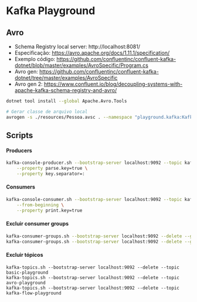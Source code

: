 # Kafka Playground

## Avro

- Schema Registry local server: http://localhost:8081/
- Especificação: https://avro.apache.org/docs/1.11.1/specification/
- Exemplo código: https://github.com/confluentinc/confluent-kafka-dotnet/blob/master/examples/AvroSpecific/Program.cs
- Avro gen: https://github.com/confluentinc/confluent-kafka-dotnet/tree/master/examples/AvroSpecific
- Avro gen 2: https://www.confluent.io/blog/decoupling-systems-with-apache-kafka-schema-registry-and-avro/

```bash
dotnet tool install --global Apache.Avro.Tools

# Gerar classe de arquivo local
avrogen -s ./resources/Pessoa.avsc . --namespace "playground.kafka:KafkaPlayground.Avros"
```

## Scripts

#### Producers

```bash
kafka-console-producer.sh --bootstrap-server localhost:9092 --topic kafka-flow-playground \
	--property parse.key=true \
	--property key.separator=:
```

#### Consumers

```bash
kafka-console-consumer.sh --bootstrap-server localhost:9092 --topic kafka-flow-playground \
	--from-beginning \
	--property print.key=true
```

#### Excluir consumer groups

```bash
kafka-consumer-groups.sh --bootstrap-server localhost:9092 --delete --group dotnet-playground & \
kafka-consumer-groups.sh --bootstrap-server localhost:9092 --delete --group java-playground
```

#### Excluir tópicos

```
kafka-topics.sh --bootstrap-server localhost:9092 --delete --topic basic-playground
kafka-topics.sh --bootstrap-server localhost:9092 --delete --topic avro-playground
kafka-topics.sh --bootstrap-server localhost:9092 --delete --topic kafka-flow-playground
```
